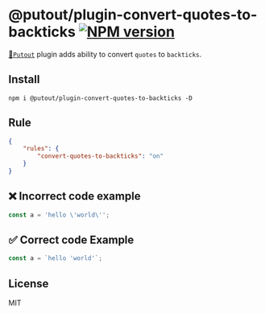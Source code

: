 # @putout/plugin-convert-quotes-to-backticks [![NPM version][NPMIMGURL]][NPMURL]

[NPMIMGURL]: https://img.shields.io/npm/v/@putout/plugin-convert-quotes-to-backticks.svg?style=flat&longCache=true
[NPMURL]: https://npmjs.org/package/@putout/plugin-convert-quotes-to-backticks "npm"

[🐊`Putout`](https://github.com/coderaiser/putout) plugin adds ability to convert `quotes` to `backticks`.

## Install

```
npm i @putout/plugin-convert-quotes-to-backticks -D
```

## Rule

```json
{
    "rules": {
        "convert-quotes-to-backticks": "on"
    }
}
```

## ❌ Incorrect code example

```js
const a = 'hello \'world\'';
```

## ✅ Correct code Example

```js
const a = `hello 'world'`;
```

## License

MIT
